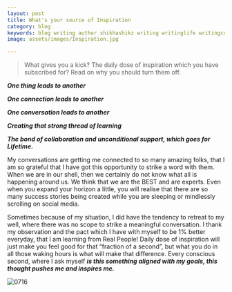 ```yaml
---
layout: post
title: What's your source of Inspiration
category: blog
keywords: blog writing author shikhashikz writing writinglife writingcommunity dailyblogpost dailyblogpostchallenge happiness suffering life experiences 
image: assets/images/Inspiration.jpg

---
```

>What gives you a kick? The daily dose of inspiration which you have subscribed for? Read on why you should turn them off.
>

***One thing leads to another***

***One connection leads to another***

***One conversation leads to another***

***Creating that strong thread of learning***

***The bond of collaboration and unconditional support, which goes for Lifetime.***

My conversations are getting me connected to so many amazing folks, that I am so grateful that I have got this opportunity to strike a word with them. When we are in our shell, then we certainly do not know what all is happening around us. We think that we are the BEST and are experts. Even when you expand your horizon a little, you will realise that there are so many success stories being created while you are sleeping or mindlessly scrolling on social media.

Sometimes because of my situation, I did have the tendency to retreat to my well, where there was no scope to strike a meaningful conversation. I thank my observation and the pact which I have with myself to be 1% better everyday, that I am learning from Real People! Daily dose of inspiration will just make you feel good for that “fraction of a second”, but what you do in all those waking hours is what will make that difference. Every conscious second, where I ask myself ***is this something aligned with my goals, this thought pushes me and inspires me.***

![0716](https://user-images.githubusercontent.com/21696121/125945686-f7bd87d2-dfee-400f-bd32-41a4cd2862c0.png)


